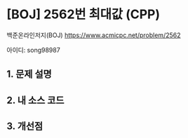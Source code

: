 # [BOJ] 2562번 최대값 (CPP)

백준온라인저지(BOJ) https://www.acmicpc.net/problem/2562

아이디: song98987



## 1. 문제 설명



## 2. 내 소스 코드



## 3. 개선점

